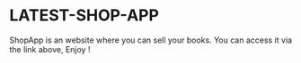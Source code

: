 # LATEST-SHOP-APP

ShopApp is an website where you can sell your books.
You can access it via the link above, Enjoy !
